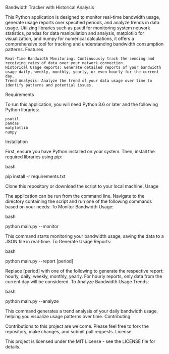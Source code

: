 Bandwidth Tracker with Historical Analysis

This Python application is designed to monitor real-time bandwidth usage, generate usage reports over specified periods, and analyze trends in data usage. Utilizing libraries such as psutil for monitoring system network statistics, pandas for data manipulation and analysis, matplotlib for visualization, and numpy for numerical calculations, it offers a comprehensive tool for tracking and understanding bandwidth consumption patterns.
Features

    Real-Time Bandwidth Monitoring: Continuously track the sending and receiving rates of data over your network connection.
    Historical Usage Reports: Generate detailed reports of your bandwidth usage daily, weekly, monthly, yearly, or even hourly for the current day.
    Trend Analysis: Analyze the trend of your data usage over time to identify patterns and potential issues.

Requirements

To run this application, you will need Python 3.6 or later and the following Python libraries:

    psutil
    pandas
    matplotlib
    numpy

Installation

First, ensure you have Python installed on your system. Then, install the required libraries using pip:

bash

pip install -r requirements.txt

Clone this repository or download the script to your local machine.
Usage

The application can be run from the command line. Navigate to the directory containing the script and run one of the following commands based on your needs:
To Monitor Bandwidth Usage:

bash

python main.py --monitor

This command starts monitoring your bandwidth usage, saving the data to a JSON file in real-time.
To Generate Usage Reports:

bash

python main.py --report [period]

Replace [period] with one of the following to generate the respective report: hourly, daily, weekly, monthly, yearly. For hourly reports, only data from the current day will be considered.
To Analyze Bandwidth Usage Trends:

bash

python main.py --analyze

This command generates a trend analysis of your daily bandwidth usage, helping you visualize usage patterns over time.
Contributing

Contributions to this project are welcome. Please feel free to fork the repository, make changes, and submit pull requests.
License

This project is licensed under the MIT License - see the LICENSE file for details.
